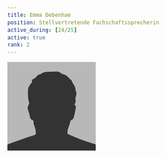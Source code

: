 ```yaml
---
title: Emma Debenham
position: Stellvertretende Fachschaftssprecherin
active_during: [24/25]
active: true
rank: 2
---
```

![Emma Debenham](/assets/images/bio-photo.jpg)
